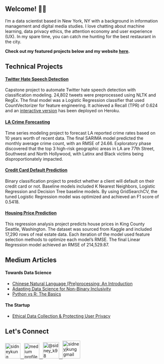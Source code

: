 ## Welcome! 👋🏼

I’m a data scientist based in New York, NY with a background in information management and digital media studies. I love chatting about machine learning, data privacy ethics, the attention economy and user experience (UX). In my spare time, you can catch me hunting for the best restaurant in the city. 

**Check out my featured projects below and my website [here](https://www.sidneykung.com/).**

## Technical Projects

#### [Twitter Hate Speech Detection](https://github.com/sidneykung/twitter_hate_speech_detection)

Capstone project to automate Twitter hate speech detection with classification modeling. 24,802 tweets were preprocessed using NLTK and RegEx. The final model was a Logistic Regression classifier that used CountVectorizer for feature engineering. It achieved a Recall (TPR) of 0.624 and an [interactive version](https://hate-speech-predictor.herokuapp.com/) has been deployed on Heroku.

#### [LA Crime Forecasting](https://github.com/sidneykung/LA_crime_forecasting)

Time series modeling project to forecast LA reported crime rates based on 10 years worth of recent data. The final SARIMA model predicted the monthly average crime count, with an RMSE of 24.66. Exploratory phase discovered that the top 3 high-risk geographic areas in LA are 77th Street, Southwest and North Hollywood, with Latinx and Black victims being disproportionately impacted.

#### [Credit Card Default Prediction](https://github.com/sidneykung/cc_default_prediction)

Binary classification project to predict whether a client will default on their credit card or not. Baseline models included K Nearest Neighbors, Logistic Regression and Decision Tree baseline models. By using GridSearchCV, the tuned Logistic Regression model was optimized and achieved an F1 score of 0.5418.

#### [Housing Price Prediction](https://github.com/sidneykung/Housing_Price_Model)

This regression analysis project predicts house prices in King County Seattle, Washington. The dataset was sourced from Kaggle and included 17,290 rows of real estate data. Each iteration of the model used feature selection methods to optimize each model’s RMSE.  The final Linear Regression model achieved an RMSE of 214,529.87.

## Medium Articles

#### Towards Data Science

- [Chinese Natural Language (Pre)processing: An Introduction](https://towardsdatascience.com/chinese-natural-language-pre-processing-an-introduction-995d16c2705f?source=friends_link&sk=85d63a64f5a1f8dd4235d77bae17aab3)
- [Adapting Data Science for Non-Binary Inclusivity](https://towardsdatascience.com/adapting-data-science-for-non-binary-inclusivity-368f35a560e3?sk=49cbf985272e62beac60f360112b5d6c)
- [Python vs R: The Basics](https://towardsdatascience.com/python-vs-r-the-basics-d754c45c1596?sk=9727e7fc6f177ebdb970e1fa7316ed94)

#### The Startup

- [Ethical Data Collection & Protecting User Privacy](https://medium.com/swlh/should-digital-data-privacy-be-considered-a-human-right-ec6a9ea572ff?source=friends_link&sk=102295ec9b0367385dc381cfdd60047d)

## Let's Connect

<a href="https://www.linkedin.com/in/sidneykung/"><img src="https://nepa.com/wp-content/uploads/2017/09/linkedin-logo.png" alt="sidneykung linkedin" width="50"/>&nbsp;&nbsp;&nbsp;<a href ="https://sidneykung.medium.com/"><img src="https://miro.medium.com/max/195/1*emiGsBgJu2KHWyjluhKXQw.png" alt="medium profile" width="50"/>&nbsp;&nbsp;&nbsp;<a href="https://twitter.com/sidney_k98"><img src="https://www.pinclipart.com/picdir/big/20-203122_follow-us-twitter-logo-square-png-clipart.png" alt="@sidney_k98" width = "53">&nbsp;&nbsp;&nbsp;<a href="mailto:sidneyjkung@gmail.com"><img src="https://www.iconarchive.com/download/i78210/igh0zt/ios7-style-metro-ui/MetroUI-Google-Gmail.ico" alt="sidneyjkung gmail" width="58"/>


<!--
- 🔭 I’m currently working on ...
- 🌱 I’m currently learning ...
- 👯 I’m looking to collaborate on ...
- 🤔 I’m looking for help with ...
- 💬 Ask me about ...
- 📫 How to reach me: ...
- 😄 Pronouns: ...
- ⚡ Fun fact: ...
-->
